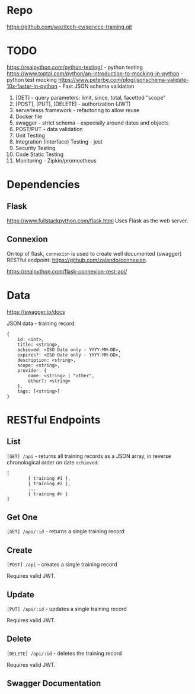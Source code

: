 <!-- TITLE: WOZiTech CV Training Service -->
<!-- SUBTITLE: python RESTful API -->

# Repo
https://github.com/wozitech-cv/service-training.git

# TODO
https://realpython.com/python-testing/ - python testing
https://www.toptal.com/python/an-introduction-to-mocking-in-python - python test mocking
https://www.peterbe.com/plog/jsonschema-validate-10x-faster-in-python - Fast JSON schema validation


1. [GET] - query parameters: limit, since, total, facetted "scope"
2. [POST], [PUT], [DELETE] - authorization (JWT)
3. serverlesss framework - refactoring to allow reuse
4. Docker file
5. swagger - strict schema - especially around dates and objects
6. POST/PUT - data validation
7. Unit Testing
8. Integration (Interface) Testing - jest
9. Security Testing
10. Code Static Testing
11. Monitoring - Zipkin/promoetheus

# Dependencies
## Flask
https://www.fullstackpython.com/flask.html
Uses Flask as the web server.

## Connexion
On top of flask, `connexion` is used to create well documented (swagger) RESTful endpoint: https://github.com/zalando/connexion.

https://realpython.com/flask-connexion-rest-api/

# Data
https://swagger.io/docs

JSON data - training record:
```
{
	id: <int>,
	title: <string>,
	achieved: <ISO Date only - YYYY-MM-DD>,
	expires?: <ISO Date only - YYYY-MM-DD>,
	description: <string>,
	scope: <string>,
	provider: {
		name: <string> | "other",
		other?: <string>
	},
	tags: [<string>]
}
```
# RESTful Endpoints
## List
`[GET] /api` - returns all training records as a JSON array, in reverse chronological order on date `achieved`:
```
[
		{ training #1 },
		{ training #2 },
		...
		{ training #n }
]
```

## Get One
`[GET] /api/:id` - returns a single training record

## Create
`[POST] /api` - creates a single training record

Requires valid JWT.

## Update
`[PUT] /api/:id` - updates a single training record

Requires valid JWT.

## Delete
`[DELETE] /api/:id` - deletes the training record

Requires valid JWT.

## Swagger Documentation